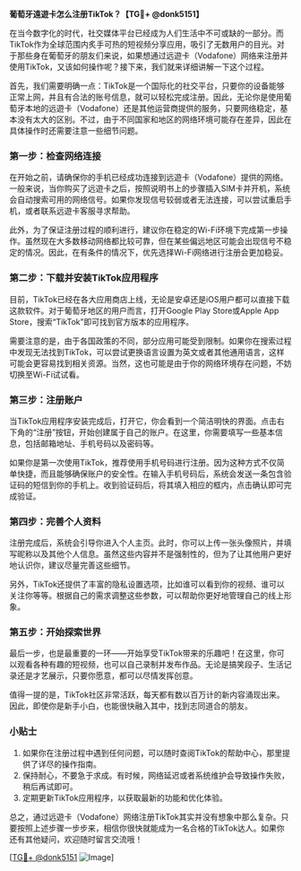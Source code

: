 **葡萄牙遠遊卡怎么注册TikTok？【TG💪+ @donk5151】**

在当今数字化的时代，社交媒体平台已经成为人们生活中不可或缺的一部分。而TikTok作为全球范围内炙手可热的短视频分享应用，吸引了无数用户的目光。对于那些身在葡萄牙的朋友们来说，如果想通过远遊卡（Vodafone）网络来注册并使用TikTok，又该如何操作呢？接下来，我们就来详细讲解一下这个过程。

首先，我们需要明确一点：TikTok是一个国际化的社交平台，只要你的设备能够正常上网，并且有合法的账号信息，就可以轻松完成注册。因此，无论你是使用葡萄牙本地的远遊卡（Vodafone）还是其他运营商提供的服务，只要网络稳定，基本没有太大的区别。不过，由于不同国家和地区的网络环境可能存在差异，因此在具体操作时还需要注意一些细节问题。

### 第一步：检查网络连接

在开始之前，请确保你的手机已经成功连接到远遊卡（Vodafone）提供的网络。一般来说，当你购买了远遊卡之后，按照说明书上的步骤插入SIM卡并开机，系统会自动搜索可用的网络信号。如果你发现信号较弱或者无法连接，可以尝试重启手机，或者联系远遊卡客服寻求帮助。

此外，为了保证注册过程的顺利进行，建议你在稳定的Wi-Fi环境下完成第一步操作。虽然现在大多数移动网络都比较可靠，但在某些偏远地区可能会出现信号不稳定的情况。因此，在有条件的情况下，优先选择Wi-Fi网络进行注册会更加稳妥。

### 第二步：下载并安装TikTok应用程序

目前，TikTok已经在各大应用商店上线，无论是安卓还是iOS用户都可以直接下载这款软件。对于葡萄牙地区的用户而言，打开Google Play Store或Apple App Store，搜索“TikTok”即可找到官方版本的应用程序。

需要注意的是，由于各国政策的不同，部分应用可能受到限制。如果你在搜索过程中发现无法找到TikTok，可以尝试更换语言设置为英文或者其他通用语言，这样可能会更容易找到相关资源。当然，这也可能是由于你的网络环境存在问题，不妨切换至Wi-Fi试试看。

### 第三步：注册账户

当TikTok应用程序安装完成后，打开它，你会看到一个简洁明快的界面。点击右下角的“注册”按钮，开始创建属于自己的账户。在这里，你需要填写一些基本信息，包括邮箱地址、手机号码以及密码等。

如果你是第一次使用TikTok，推荐使用手机号码进行注册。因为这种方式不仅简单快捷，而且能够确保账户的安全性。在输入手机号码后，系统会发送一条包含验证码的短信到你的手机上。收到验证码后，将其填入相应的框内，点击确认即可完成验证。

### 第四步：完善个人资料

注册完成后，系统会引导你进入个人主页。此时，你可以上传一张头像照片，并填写昵称以及其他个人信息。虽然这些内容并不是强制性的，但为了让其他用户更好地认识你，建议尽量完善这些细节。

另外，TikTok还提供了丰富的隐私设置选项，比如谁可以看到你的视频、谁可以关注你等等。根据自己的需求调整这些参数，可以帮助你更好地管理自己的线上形象。

### 第五步：开始探索世界

最后一步，也是最重要的一环——开始享受TikTok带来的乐趣吧！在这里，你可以观看各种有趣的短视频，也可以自己录制并发布作品。无论是搞笑段子、生活记录还是才艺展示，只要你愿意，都可以尽情发挥创意。

值得一提的是，TikTok社区非常活跃，每天都有数以百万计的新内容涌现出来。因此，即使你是新手小白，也能很快融入其中，找到志同道合的朋友。

### 小贴士

1. 如果你在注册过程中遇到任何问题，可以随时查阅TikTok的帮助中心，那里提供了详尽的操作指南。
2. 保持耐心，不要急于求成。有时候，网络延迟或者系统维护会导致操作失败，稍后再试即可。
3. 定期更新TikTok应用程序，以获取最新的功能和优化体验。

总之，通过远遊卡（Vodafone）网络注册TikTok其实并没有想象中那么复杂。只要按照上述步骤一步步来，相信你很快就能成为一名合格的TikTok达人。如果你还有其他疑问，欢迎随时留言交流哦！

[[TG💪+ @donk5151](https://t.me/s/donk5151) ![Image](https://i.postimg.cc/rwNCRYN7/Snipaste-2025-04-30-17-27-05.png)]